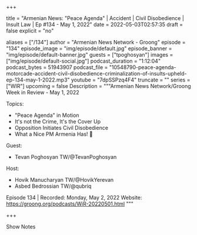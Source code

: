 
+++

title = "Armenian News: \"Peace Agenda\" | Accident | Civil Disobedience | Insult Law | Ep #134 - May 1, 2022"
date = 2022-05-03T02:57:35
draft = false
explicit = "no"

aliases = ["/134"]
author = "Armenian News Network - Groong"
episode = "134"
episode_image = "img/episode/default.jpg"
episode_banner = "img/episode/default-banner.jpg"
guests = ["tpoghosyan"]
images = ["img/episode/default-social.jpg"]
podcast_duration = "1:12:04"
podcast_bytes = 51943907
podcast_file = "10548790-peace-agenda-motorcade-accident-civil-disobedience-criminalization-of-insults-upheld-ep-134-may-1-2022.mp3"
youtube = "7dpSSPzq4F4"
truncate = ""
series = ["WIR"]
upcoming = false
Description = """Armenian News Network/Groong Week in Review - May 1, 2022

Topics:
* "Peace Agenda" in Motion
* It's not the Crime, It's the Cover Up
* Opposition Initiates Civil Disobedience
* What a Nice PM Armenia Has! 🤥


Guest:
* Tevan Poghosyan TW/@TevanPoghosyan

Host:
* Hovik Manucharyan TW/@HovikYerevan
* Asbed Bedrossian TW/@qubriq


Episode 134 | Recorded: Monday, May 2, 2022
Website: https://groong.org/podcasts/WiR-20220501.html
"""

+++

Show Notes

